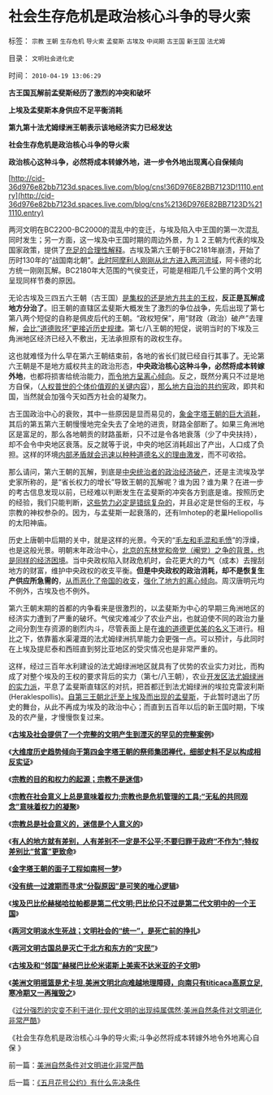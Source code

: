 # 社会生存危机是政治核心斗争的导火索

标签： `宗教` `王朝` `生存危机` `导火索` `孟斐斯` `古埃及` `中间期` `古王国` `新王国` `法尤姆` 

目录： `文明社会进化史`

时间： `2010-04-19 13:06:29`

**古王国瓦解前孟斐斯经历了激烈的冲突和破坏**

**上埃及孟斐斯本身供应不足平衡消耗**

**第九第十法尤姆绿洲王朝表示该地经济实力已经发达**

**社会生存危机是政治核心斗争的导火索**

**政治核心这种斗争，必然将成本转嫁外地，进一步令外地出现离心自保倾向**

[http://cid-36d976e82bb7123d.spaces.live.com/blog/cns!36D976E82BB7123D!1110.entry](http://cid-36d976e82bb7123d.spaces.live.com/blog/cns%2136D976E82BB7123D%211110.entry)

两河文明在BC2200-BC2000的混乱中的变迁，与埃及陷入中王国的第一次混乱同时发生；另一方面，这一埃及中王国时期的周边外景，为１２王朝为代表的埃及国家政策，提供了[充足的合理性解释](../../../2008/2/20/大道无为，上善若水，——至胜无形.md)。古埃及第六王朝于BC2181年崩溃，开始了历时130年的“战国南北朝”。[此时阿摩利人刚刚从北方进入两河流域](../../../2010/4/16/巴比伦只不过是第二代文明中的一个王国.md)，阿卡德的北方统一刚刚瓦解。BC2180年大范围的气侯变迁，可能是相距几千公里的两个文明呈现同样节奏的原因。

无论古埃及三四五六王朝（古王国）[是集权的还是地方共主的王权](../../../2010/4/10/古埃及文明史比“权威教科书”更为久远.md)，**反正是瓦解成地方分治了**。旧王朝的直辖区孟斐斯大概发生了激烈的争位战争，先后出现了第七第八两个短促的自称是佩皮后代的王朝。“政权短保”，用“财政（政治）破产”去理解，[会比“道德败坏”更接近历史规律](http://darthvad.blog.sohu.com/133552226.html)。第七/八王朝的短促，说明当时的下埃及三角洲地区经济已经入不敷出，无法承担原有的政权生存。

这也就难怪为什么早在第六王朝结束前，各地的省长们就已经自行其事了。无论第六王朝是不是地方威权共主的政治形态，**中央政治核心这种斗争，必然将成本转嫁外地**，也都将损害给统治能力，[而令地方呈离心倾向](../../../2009/7/13/统一社会产生分离冲动的内在动力是什么？.md)。反之，既然分离只不过是地方自保，（[人权普世的个体价值观的关键内容](../../../2009/9/1/为什么地方财政社会保障排外是理所当然的.md)），[那么地方自治的共约宪](../../../2009/7/13/扩大基层自治权抑制地区分裂倾向.md)政，即共和国，当然就会加强今天如西方社会的凝聚力。

古王国政治中心的衰败，其中一些原因是显而易见的，[象金字塔王朝的巨大消耗](../../../2010/4/11/金字塔用途是世俗的还是宗教的？.md)，其后的第五第六王朝慢慢地完全失去了全地的进贡，财路全部断了。如果三角洲地区是富足的，那么各地朝贡的财路虽断，只不过是令各地衰落（少了中央扶持），却不会令中央地区衰落。反之就等于说，中央的地区消耗超出了产出，人口成了负担。这样的环境[内部矛盾就会迅速以种种道德名义的理由激发](../../../2009/6/10/内需萎缩！把供应过剩的人力资源倒入大海.md)，而不可收拾。

那么请问，第六王朝的瓦解，到底是[中央统治者的政治经济破产](../../../2009/5/14/权力经营的风险和成本.md)，还是主流埃及学史家所称的，是“省长权力的增长”导致王朝的瓦解呢？谁为因？谁为果？在进一步的考古信息发现以前，已经难以判断发生在孟斐斯的冲突各方到底是谁。按照历史的经验，我们只能判断，[这些势力必定是错综复杂的](../../../2009/7/21/唯物分析社会各阶层利益立场.md)，并且必定是世俗的王权，与宗教的神权参杂的。因为，与孟斐斯一起衰落的，还有Imhotep的老巢Heliopollis的太阳神庙。

历史上唐朝中后期的关中，就是这样的光景。今天的“[毛左和毛混和毛愤](http://blog.sina.com.cn/s/blog_5563a64d0100ekm2.html)”的浮燥，也是这般光景。明朝末年政治中心，[北京的东林党和帝党（阉党）之争的背景，也是同样的经济困境](http://hi.baidu.com/darthchn/blog/item/7d7000131614c1c7c2fd7837.html)。当中央政权陷入财政危机时，会花更大的力气（成本）去搜刮地方的财富，维护中央政权的收支平衡。**但是中央政权的政治消耗，却不是恢复生产供应所急需的**，[从而恶化了帝国的收支](../../../2008/11/3/亡于内需不振！今天仍是明朝吗？.md)，[强化了地方的离心倾向](../../../2009/7/13/统一社会产生分离冲动的内在动力是什么？.md)。周汉唐明元均不例外，古埃及也不例外。

第六王朝末期的首都的内争看来是很激烈的，以孟斐斯为中心的早期三角洲地区的经济实力遭到了严重的破坏。气侯灾难减少了农业产出，也就迫使不同的政治力量之间分割生存资源的剧烈内斗，尽管表面上是在[谁的道德更优美的名义下](../../../2008/10/25/明末历史在儒教道德口水仗中模糊.md)进行。相比之下，依靠蓄水渠灌溉的法尤姆绿洲抗旱能力会更强一点。可以预计，与此同时在上埃及提尼泰和西班直到努比亚地区的受灾情况也是非常严重的。

这样，经过三百年水利建设的法尤姆绿洲地区就具有了优势的农业实力对比，而构成了对整个埃及的王权的要求背后的实力（第七/八王朝），农业[开发区法尤姆绿洲的实力派](../../../2010/4/9/地理形态分布把握古埃及历史变迁.md)，平息了孟斐斯直辖区的对抗，把首都迁到法尤姆绿洲的埃拉克雷波利斯(Heraklespollis)。[自第三王朝北迁至上埃及而出现的孟斐斯](../../../2010/4/12/Imhotep的地位意味着古埃及政治格局的转变.md)，于此暂时退出了历史的舞台，从此不再成为埃及的政治中心；而直到五百年以后的新王国时期，下埃及的农产量，才慢慢恢复过来。

《[**古埃及社会提供了一个完整的文明产生到湮灭的罕见的完整案例**](../../../2010/4/13/古埃及提供一个类中国文明的完整生命周期.md)》

《[**大维度历史趋势倾向于第四金字塔王朝的祭师集团禅代，细部史料不足以构成相反实证**](../../../2010/4/13/历史的细考权威没有“更权威”的发言权.md)》

《[**宗教的目的和权力的起源；宗教不是迷信**](../../../2010/4/13/宗教的目的和权力的起源；宗教不是迷信.md)》

《[**宗教在社会意义上总是意味着权力;宗教也是危机管理的工具;“无私的共同观念”意味着权力的凝聚**](../../../2010/4/13/宗教也是危机管理的工具.md)》

《[**宗教总是社会意义的，迷信是个人意义的**](../../../2010/4/14/宗教总是社会意义的，迷信是个人意义的.md)》

《[**有人的地方就有差别，人有差别不一定是不公平;不要归罪于政府“不作为”;特权差别比“贫富”更致命**](../../../2010/4/14/有人的地方就有差别，人有差别不一定是不公平.md)》

《[**金字塔王朝的面子工程如南柯一梦**](../../../2010/4/14/金字塔王朝的面子工程如南柯一梦.md)》

《[**没有统一过渡期而寻求“分裂原因”是可笑的唯心逻辑**](../../../2010/4/15/没有统一过渡期而寻求“分裂原因”是可笑的唯心逻辑.md)》

《[**埃及巴比伦赫梯哈拉帕都是第二代文明;巴比伦只不过是第二代文明中的一个王国**](../../../2010/4/16/巴比伦只不过是第二代文明中的一个王国.md)》

《[**两河文明淡水生死战；文明社会的“统一”，是死亡前的挣扎**](../../../2010/4/16/两河文明淡水生死战；文明“统一”是死亡前的挣扎.md)》

《[**两河文明古国总是灭亡于北方和东方的“灾民”**](../../../2010/4/16/两河文明古国总是灭亡于北方和东方的“灾民”.md)》

《[**古埃及和“邻国”赫梯巴比伦米诺斯上美索不达米亚的子文明**](../../../2010/4/18/古埃及赫梯巴比伦米诺斯是同源二代文明.md)》

《[**美洲文明摇篮是尤卡坦,美洲文明北向难越地理障碍，向南只有titicaca高原立足,寒冷期又一再摧毁之**](../../../2010/4/18/美洲文明摇篮是尤卡坦并且多次夭折.md)》

《[过分强烈的灾变不利于进化;现代文明的出现纯属偶然;美洲自然条件对文明进化非常严酷](../../../2010/4/19/美洲自然条件对文明进化非常严酷.md)》

《社会生存危机是政治核心斗争的导火索;斗争必然将成本转嫁外地令外地离心自保 》



前一篇：[美洲自然条件对文明进化非常严酷](../../../2010/4/19/美洲自然条件对文明进化非常严酷.md)

后一篇：[《五月花号公约》有什么先决条件](../../../2010/4/19/《五月花号公约》有什么先决条件.md)
